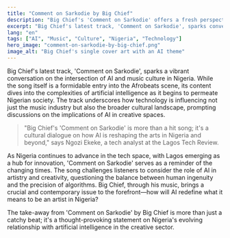 ```yaml
---
title: "Comment on Sarkodie by Big Chief"
description: "Big Chief's 'Comment on Sarkodie' offers a fresh perspective on AI's cultural impact in Nigeria."
excerpt: "Big Chief's latest track, 'Comment on Sarkodie', sparks conversation on AI in Nigeria."
lang: "en"
tags: ["AI", "Music", "Culture", "Nigeria", "Technology"]
hero_image: "comment-on-sarkodie-by-big-chief.png"
image_alt: "Big Chief's single cover art with an AI theme"
---
```


Big Chief's latest track, 'Comment on Sarkodie', sparks a vibrant conversation on the intersection of AI and music culture in Nigeria. While the song itself is a formidable entry into the Afrobeats scene, its content dives into the complexities of artificial intelligence as it begins to permeate Nigerian society. The track underscores how technology is influencing not just the music industry but also the broader cultural landscape, prompting discussions on the implications of AI in creative spaces.

> "Big Chief's 'Comment on Sarkodie' is more than a hit song; it's a cultural dialogue on how AI is reshaping the arts in Nigeria and beyond," says Ngozi Ekeke, a tech analyst at the Lagos Tech Review.
 
As Nigeria continues to advance in the tech space, with Lagos emerging as a hub for innovation, 'Comment on Sarkodie' serves as a reminder of the changing times. The song challenges listeners to consider the role of AI in artistry and creativity, questioning the balance between human ingenuity and the precision of algorithms. Big Chief, through his music, brings a crucial and contemporary issue to the forefront—how will AI redefine what it means to be an artist in Nigeria?

The take-away from 'Comment on Sarkodie' by Big Chief is more than just a catchy beat; it's a thought-provoking statement on Nigeria's evolving relationship with artificial intelligence in the creative sector.